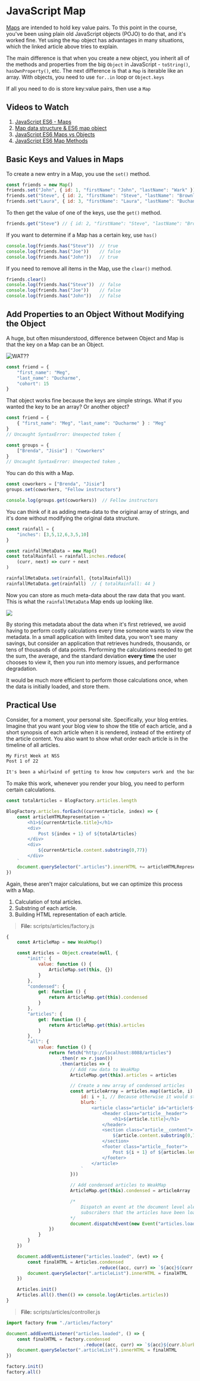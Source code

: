 # JavaScript Map

[Maps](https://developer.mozilla.org/en-US/docs/Web/JavaScript/Reference/Global_Objects/Map) are intended to hold key value pairs. To this point in the course, you've been using plain old JavaScript objects (POJO) to do that, and it's worked fine. Yet using the `Map` object has advantages in many situations, which the linked article above tries to explain.

The main difference is that when you create a new object, you inherit all of the methods and properties from the big `Object` in JavaScript - `toString()`, `hasOwnProperty()`, etc. The next difference is that a `Map` is iterable like an array. With objects, you need to use `for..in` loop or `Object.keys`

If all you need to do is store key:value pairs, then use a `Map`

## Videos to Watch

1. [JavaScript ES6 - Maps](https://www.youtube.com/watch?v=QjYk58e-8v4)
1. [Map data structure & ES6 map object](https://youtu.be/_1BPrCHcjhs?t=169)
1. [JavaScript ES6 Maps vs Objects](https://www.youtube.com/watch?v=sAJ82Ma33kM)
1. [JavaScript ES6 Map Methods](https://www.youtube.com/watch?v=FIPjd0wycNI)

## Basic Keys and Values in Maps

To create a new entry in a Map, you use the `set()` method.

```js
const friends = new Map()
friends.set("John", { id: 1, "firstName": "John", "lastName": "Wark" })
friends.set("Steve", { id: 2, "firstName": "Steve", "lastName": "Brownlee" })
friends.set("Laura", { id: 3, "firstName": "Laura", "lastName": "Buchanan" })
```

To then get the value of one of the keys, use the `get()` method.

```js
friends.get("Steve") // { id: 2, "firstName": "Steve", "lastName": "Brownlee" }
```

If you want to determine if a Map has a certain key, use `has()`

```js
console.log(friends.has("Steve"))  // true
console.log(friends.has("Joe"))    // false
console.log(friends.has("John"))   // true
```

If you need to remove all items in the Map, use the `clear()` method.

```js
friends.clear()
console.log(friends.has("Steve"))  // false
console.log(friends.has("Joe"))    // false
console.log(friends.has("John"))   // false
```

## Add Properties to an Object Without Modifying the Object

A huge, but often misunderstood, difference between Object and Map is that the key on a Map can be an Object.

![WAT??](https://i.giphy.com/media/3o84szkYYORHu98qIw/giphy-downsized.gif)

```js
const friend = {
    "first_name": "Meg",
    "last_name": "Ducharme",
    "cohort": 15
}
```

That object works fine because the keys are simple strings. What if you wanted the key to be an array? Or another object?

```js
const friend = {
    { "first_name": "Meg", "last_name": "Ducharme" } : "Meg"
}
// Uncaught SyntaxError: Unexpected token {
```

```js
const groups = {
    ["Brenda", "Jisie"] : "Coworkers"
}
// Uncaught SyntaxError: Unexpected token ,
```

You can do this with a Map.

```js
const coworkers = ["Brenda", "Jisie"]
groups.set(coworkers, "Fellow instructors")

console.log(groups.get(coworkers))  // Fellow instructors
```

You can think of it as adding meta-data to the original array of strings, and it's done without modifying the original data structure.

```js
const rainfall = {
    "inches": [3,5,12,6,3,5,10]
}

const rainfallMetaData = new Map()
const totalRainfall = rainfall.inches.reduce(
    (curr, next) => curr + next
)

rainfallMetaData.set(rainfall, {totalRainfall})
rainfallMetaData.get(rainfall)  // { totalRainfall: 44 }
```

Now you can store as much meta-data about the raw data that you want. This is what the `rainfallMetaData` Map ends up looking like.

![](./images/map-visualization.png)

By storing this metadata about the data when it's first retrieved, we avoid having to perform costly calculations every time someone wants to view the metadata. In a small application with limited data, you won't see many savings, but consider an application that retrieves hundreds, thousands, or tens of thousands of data points. Performing the calculations needed to get the sum, the average, and the standard deviation **every time** the user chooses to view it, then you run into memory issues, and performance degradation.

It would be much more efficient to perform those calculations once, when the data is initially loaded, and store them.

## Practical Use

Consider, for a moment, your personal site. Specifically, your blog entries. Imagine that you want your blog view to show the title of each article, and a short synopsis of each article when it is rendered, instead of the entirety of the article content. You also want to show what order each article is in the timeline of all articles.

```html
My First Week at NSS
Post 1 of 22

It's been a whirlwind of getting to know how computers work and the basics ...
```

To make this work, whenever you render your blog, you need to perform certain calculations.

```js
const totalArticles = BlogFactory.articles.length

BlogFactory.articles.forEach((currentArticle, index) => {
    const articleHTMLRepresentation = `
        <h1>${currentArticle.title}</h1>
        <div>
            Post ${index + 1} of ${totalArticles}
        </div>
        <div>
            ${currentArticle.content.substring(0,77)}
        </div>
    `
    document.querySelector(".articles").innerHTML += articleHTMLRepresentation
})
```

Again, these aren't major calculations, but we can optimize this process with a Map.

1. Calculation of total articles.
1. Substring of each article.
1. Building HTML representation of each article.

> **File:** scripts/articles/factory.js

```js
{
    const ArticleMap = new WeakMap()

    const Articles = Object.create(null, {
        "init": {
            value: function () {
                ArticleMap.set(this, {})
            }
        },
        "condensed": {
            get: function () {
                return ArticleMap.get(this).condensed
            }
        },
        "articles": {
            get: function () {
                return ArticleMap.get(this).articles
            }
        },
        "all": {
            value: function () {
                return fetch("http://localhost:8088/articles")
                    .then(r => r.json())
                    .then(articles => {
                        // Add raw data to WeakMap
                        ArticleMap.get(this).articles = articles

                        // Create a new array of condensed articles
                        const articleArray = articles.map((article, i) => ({
                            id: i + 1, // Because otherwise it would start at 0
                            blurb: `
                                <article class="article" id="article!${i + 1}">
                                    <header class="article__header">
                                        <h1>${article.title}</h1>
                                    </header>
                                    <section class="article__content">
                                        ${article.content.substring(0,77)}${article.content.length > 76 ? "..." : ""}
                                    </section>
                                    <footer class="article__footer">
                                        Post ${i + 1} of ${articles.length}
                                    </footer>
                                </article>
                            `
                        }))

                        // Add condensed articles to WeakMap
                        ArticleMap.get(this).condensed = articleArray

                        /*
                            Dispatch an event at the document level alerting any
                            subscribers that the articles have been loaded
                        */
                        document.dispatchEvent(new Event("articles.loaded"))
                })
            }
        }
    })

    document.addEventListener("articles.loaded", (evt) => {
        const finalHTML = Articles.condensed
                                  .reduce((acc, curr) => `${acc}${curr.blurb}`, "")
        document.querySelector(".articleList").innerHTML = finalHTML
    })

    Articles.init()
    Articles.all().then(() => console.log(Articles.articles))
}
```

> **File:** scripts/articles/controller.js

```js
import factory from "./articles/factory"

document.addEventListener("articles.loaded", () => {
    const finalHTML = factory.condensed
                             .reduce((acc, curr) => `${acc}${curr.blurb}`, "")
    document.querySelector(".articleList").innerHTML = finalHTML
})

factory.init()
factory.all()
```
